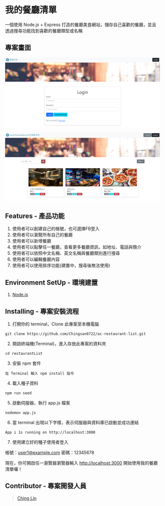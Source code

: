 # 我的餐廳清單

一個使用 Node.js + Express 打造的餐廳美食網站，儲存自己喜歡的餐廳，並且透過搜尋功能找到喜歡的餐廳類型或名稱


## 專案畫面

![image](https://github.com/Chingsan0722/ac-restaurant-list/blob/main/snapshots/login_page.png)

![image](https://github.com/Chingsan0722/ac-restaurant-list/blob/main/snapshots/user_page.png)

## Features - 產品功能

1. 使用者可以創建自己的帳號，也可選擇FB登入
2. 使用者可以瀏覽所有自己的餐廳
3. 使用者可以新增餐廳
4. 使用者可以點擊任一餐廳，查看更多餐廳資訊，如地址、電話與簡介
5. 使用者可以依照中文名稱、英文名稱與餐廳類別進行搜尋
6. 使用者可以編輯餐廳內容
7. 使用者可以使用排序功能(建置中，搜尋後無法使用)

## Environment SetUp - 環境建置

1. [Node.js](https://nodejs.org/en/)

## Installing - 專案安裝流程

1. 打開你的 terminal，Clone 此專案至本機電腦

```
git clone https://github.com/Chingsan0722/ac-restaurant-list.git
```

2. 開啟終端機(Terminal)，進入存放此專案的資料夾

```
cd restaurantList
```

3. 安裝 npm 套件

```
在 Terminal 輸入 npm install 指令
```
4. 載入種子資料

```
npm run seed
```

5. 啟動伺服器，執行 app.js 檔案

```
nodemon app.js
```

6. 當 terminal 出現以下字樣，表示伺服器與資料庫已啟動並成功連結

```
App i 1s running on http://localhost:3000
```

7. 使用建立好的種子使用者登入

帳號：user1@example.com
密碼：12345678

現在，你可開啟任一瀏覽器瀏覽器輸入 [http://localhost:3000](http://localhost:3000) 開始使用我的餐廳清單囉！


## Contributor - 專案開發人員

> [Ching Lin](https://github.com/Chingsan0722)
